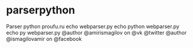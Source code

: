 # parserpython
Parser python proufu.ru
echo webparser.py
echo python webparser.py
echo py webparser.py
@author @amirismagilov on @vk @twitter 
@author @ismagilovamir on @facebook
